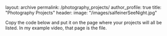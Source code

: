layout: archive
permalink: /photography_projects/
author_profile: true
title: "Photography Projects"
header: 
    image: "/images/salfeinerSeeNight.jpg"
    

Copy the code below and put it on the page where your projects will all be listed.
In my example video, that page is the file.
